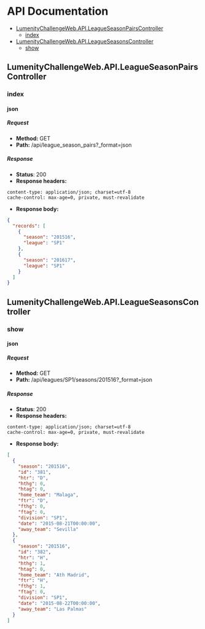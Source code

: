 # API Documentation

  * [LumenityChallengeWeb.API.LeagueSeasonPairsController](#lumenitychallengeweb-api-leagueseasonpairscontroller)
    * [index](#lumenitychallengeweb-api-leagueseasonpairscontroller-index)
  * [LumenityChallengeWeb.API.LeagueSeasonsController](#lumenitychallengeweb-api-leagueseasonscontroller)
    * [show](#lumenitychallengeweb-api-leagueseasonscontroller-show)

## LumenityChallengeWeb.API.LeagueSeasonPairsController
### <a id=lumenitychallengeweb-api-leagueseasonpairscontroller-index></a>index
#### json
##### Request
* __Method:__ GET
* __Path:__ /api/league_season_pairs?_format=json

##### Response
* __Status__: 200
* __Response headers:__
```
content-type: application/json; charset=utf-8
cache-control: max-age=0, private, must-revalidate
```
* __Response body:__
```json
{
  "records": [
    {
      "season": "201516",
      "league": "SP1"
    },
    {
      "season": "201617",
      "league": "SP1"
    }
  ]
}
```

## LumenityChallengeWeb.API.LeagueSeasonsController
### <a id=lumenitychallengeweb-api-leagueseasonscontroller-show></a>show
#### json
##### Request
* __Method:__ GET
* __Path:__ /api/leagues/SP1/seasons/201516?_format=json

##### Response
* __Status__: 200
* __Response headers:__
```
content-type: application/json; charset=utf-8
cache-control: max-age=0, private, must-revalidate
```
* __Response body:__
```json
[
  {
    "season": "201516",
    "id": "381",
    "htr": "D",
    "hthg": 0,
    "htag": 0,
    "home_team": "Malaga",
    "ftr": "D",
    "fthg": 0,
    "ftag": 0,
    "division": "SP1",
    "date": "2015-08-21T00:00:00",
    "away_team": "Sevilla"
  },
  {
    "season": "201516",
    "id": "382",
    "htr": "H",
    "hthg": 1,
    "htag": 0,
    "home_team": "Ath Madrid",
    "ftr": "H",
    "fthg": 1,
    "ftag": 0,
    "division": "SP1",
    "date": "2015-08-22T00:00:00",
    "away_team": "Las Palmas"
  }
]
```

